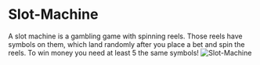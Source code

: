 # Slot-Machine
A slot machine is a gambling game with spinning reels. Those reels have symbols on them, which land randomly after you place a bet and spin the reels. To win money you need at least 5 the same symbols!
![Slot-Machine](https://user-images.githubusercontent.com/114162692/225643231-72b875e9-0cce-4c9b-95d0-a7a3449a1b8e.jpg)
<br/>
